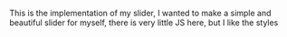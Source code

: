 This is the implementation of my slider, I wanted to make a simple and beautiful slider for myself, there is very little JS here, but I like the styles
